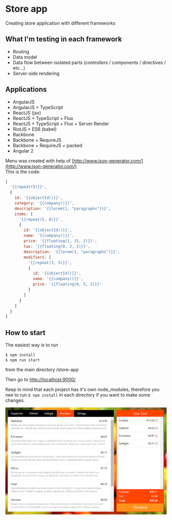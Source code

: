 # Store app

Creating store application with different frameworks

## What I'm testing in each framework

* Routing
* Data model
* Data flow between isolated parts (controllers / components / directives / etc...)
* Server-side rendering


## Applications

* AngularJS
* AngularJS + TypeScript
* ReactJS (jsx)
* ReactJS + TypeScript + Flux
* ReactJS + TypeScript + Flux + Server Render
* RiotJS + ES6 (babel)
* Backbone
* Backbone + RequireJS
* Backbone + RequireJS + packed
* Angular 2


Menu was created with help of [http://www.json-generator.com/](http://www.json-generator.com/)<br>
This is the code:
```javascript
[
  '{{repeat(5)}}',
  {
    id: '{{objectId()}}',
    category: '{{company()}}',
    description: '{{lorem(1, "paragraphs")}}',
    items: [
      '{{repeat(5, 8)}}',
      {
		id: '{{objectId()}}',
        name: '{{company()}}',
        price: '{{floating(1, 15, 2)}}',
        tax: '{{floating(0, 2, 2)}}',
        description: '{{lorem(1, "paragraphs")}}',
        modifiers: [
          '{{repeat(3, 5)}}',
          {
            id: '{{objectId()}}',
			name: '{{company()}}',
			price: '{{floating(0, 5, 2)}}'
          }
        ]
      }
    ]
  }
]
```

## How to start

The easiest way is to run
```
$ npm install
$ npm run start
```
from the main directory /store-app

Then go to [http://localhost:9000/](http://localhost:9000/)

Keep in mind that each project has it's own node_modules, therefore you nee to run `$ npm install`
in each directory if you want to make some changes.

![alt tag](https://github.com/artemdemo/store-app/blob/master/_img/store-app.png)
